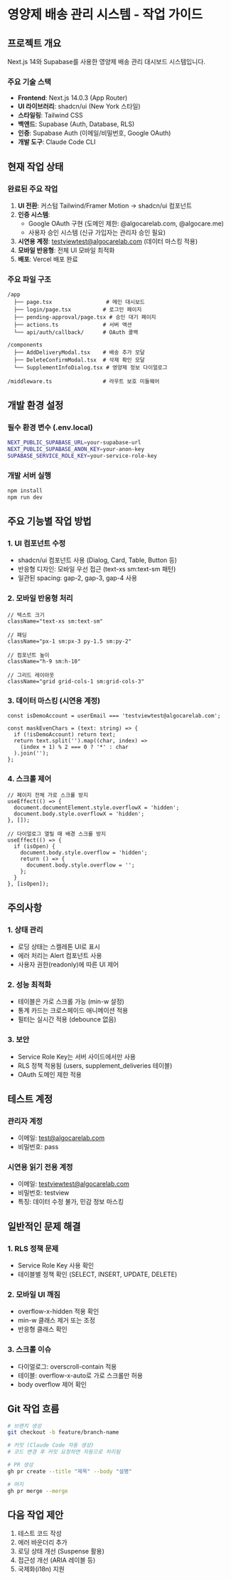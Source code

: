 # 영양제 배송 관리 시스템 - 작업 가이드

## 프로젝트 개요
Next.js 14와 Supabase를 사용한 영양제 배송 관리 대시보드 시스템입니다.

### 주요 기술 스택
- **Frontend**: Next.js 14.0.3 (App Router)
- **UI 라이브러리**: shadcn/ui (New York 스타일)
- **스타일링**: Tailwind CSS
- **백엔드**: Supabase (Auth, Database, RLS)
- **인증**: Supabase Auth (이메일/비밀번호, Google OAuth)
- **개발 도구**: Claude Code CLI

## 현재 작업 상태

### 완료된 주요 작업
1. **UI 전환**: 커스텀 Tailwind/Framer Motion → shadcn/ui 컴포넌트
2. **인증 시스템**: 
   - Google OAuth 구현 (도메인 제한: @algocarelab.com, @algocare.me)
   - 사용자 승인 시스템 (신규 가입자는 관리자 승인 필요)
3. **시연용 계정**: testviewtest@algocarelab.com (데이터 마스킹 적용)
4. **모바일 반응형**: 전체 UI 모바일 최적화
5. **배포**: Vercel 배포 완료

### 주요 파일 구조
```
/app
  ├── page.tsx                 # 메인 대시보드
  ├── login/page.tsx          # 로그인 페이지
  ├── pending-approval/page.tsx # 승인 대기 페이지
  ├── actions.ts              # 서버 액션
  └── api/auth/callback/      # OAuth 콜백

/components
  ├── AddDeliveryModal.tsx    # 배송 추가 모달
  ├── DeleteConfirmModal.tsx  # 삭제 확인 모달
  └── SupplementInfoDialog.tsx # 영양제 정보 다이얼로그

/middleware.ts                # 라우트 보호 미들웨어
```

## 개발 환경 설정

### 필수 환경 변수 (.env.local)
```bash
NEXT_PUBLIC_SUPABASE_URL=your-supabase-url
NEXT_PUBLIC_SUPABASE_ANON_KEY=your-anon-key
SUPABASE_SERVICE_ROLE_KEY=your-service-role-key
```

### 개발 서버 실행
```bash
npm install
npm run dev
```

## 주요 기능별 작업 방법

### 1. UI 컴포넌트 수정
- shadcn/ui 컴포넌트 사용 (Dialog, Card, Table, Button 등)
- 반응형 디자인: 모바일 우선 접근 (text-xs sm:text-sm 패턴)
- 일관된 spacing: gap-2, gap-3, gap-4 사용

### 2. 모바일 반응형 처리
```tsx
// 텍스트 크기
className="text-xs sm:text-sm"

// 패딩
className="px-1 sm:px-3 py-1.5 sm:py-2"

// 컴포넌트 높이
className="h-9 sm:h-10"

// 그리드 레이아웃
className="grid grid-cols-1 sm:grid-cols-3"
```

### 3. 데이터 마스킹 (시연용 계정)
```tsx
const isDemoAccount = userEmail === 'testviewtest@algocarelab.com';

const maskEvenChars = (text: string) => {
  if (!isDemoAccount) return text;
  return text.split('').map((char, index) => 
    (index + 1) % 2 === 0 ? '*' : char
  ).join('');
};
```

### 4. 스크롤 제어
```tsx
// 페이지 전체 가로 스크롤 방지
useEffect(() => {
  document.documentElement.style.overflowX = 'hidden';
  document.body.style.overflowX = 'hidden';
}, []);

// 다이얼로그 열릴 때 배경 스크롤 방지
useEffect(() => {
  if (isOpen) {
    document.body.style.overflow = 'hidden';
    return () => {
      document.body.style.overflow = '';
    };
  }
}, [isOpen]);
```

## 주의사항

### 1. 상태 관리
- 로딩 상태는 스켈레톤 UI로 표시
- 에러 처리는 Alert 컴포넌트 사용
- 사용자 권한(readonly)에 따른 UI 제어

### 2. 성능 최적화
- 테이블은 가로 스크롤 가능 (min-w 설정)
- 통계 카드는 크로스페이드 애니메이션 적용
- 필터는 실시간 적용 (debounce 없음)

### 3. 보안
- Service Role Key는 서버 사이드에서만 사용
- RLS 정책 적용됨 (users, supplement_deliveries 테이블)
- OAuth 도메인 제한 적용

## 테스트 계정

### 관리자 계정
- 이메일: test@algocarelab.com
- 비밀번호: pass

### 시연용 읽기 전용 계정
- 이메일: testviewtest@algocarelab.com
- 비밀번호: testview
- 특징: 데이터 수정 불가, 민감 정보 마스킹

## 일반적인 문제 해결

### 1. RLS 정책 문제
- Service Role Key 사용 확인
- 테이블별 정책 확인 (SELECT, INSERT, UPDATE, DELETE)

### 2. 모바일 UI 깨짐
- overflow-x-hidden 적용 확인
- min-w 클래스 제거 또는 조정
- 반응형 클래스 확인

### 3. 스크롤 이슈
- 다이얼로그: overscroll-contain 적용
- 테이블: overflow-x-auto로 가로 스크롤만 허용
- body overflow 제어 확인

## Git 작업 흐름
```bash
# 브랜치 생성
git checkout -b feature/branch-name

# 커밋 (Claude Code 자동 생성)
# 코드 변경 후 커밋 요청하면 자동으로 처리됨

# PR 생성
gh pr create --title "제목" --body "설명"

# 머지
gh pr merge --merge
```

## 다음 작업 제안
1. 테스트 코드 작성
2. 에러 바운더리 추가
3. 로딩 상태 개선 (Suspense 활용)
4. 접근성 개선 (ARIA 레이블 등)
5. 국제화(i18n) 지원